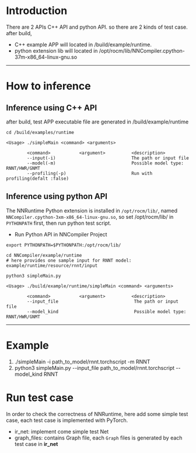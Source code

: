 # Introduction

There are 2 APIs C++ API and python API. so there are 2 kinds of test case.
after build, 
* C++ example APP will located in /build/example/runtime.
* python extension lib will located in /opt/rocm/lib/NNCompiler.cpython-37m-x86_64-linux-gnu.so

---

# How to inference

## Inference using C++ API

after build, test APP executable file are generated in /build/example/runtime

`cd /build/examples/runtime`

```
<Usage> ./simpleMain <command> <arguments>

        <command>           <argument>          <description>
        --input(-i)                             The path or input file
        --model(-m)                             Possible model type: RNNT/HWR/GNMT
        --profiling(-p)                         Run with profiling(defalt :false)
```


## Inference using python API

The NNRuntime Python extension is installed in `/opt/rocm/lib/`, named `NNCompiler.cpython-3xm-x86_64-linux-gnu.so`, so set /opt/rocm/lib/ in `PYTHONPATH` first, then run python test script.

- Run Python API in NNCompiler Project

```
export PYTHONPATH=$PYTHONPATH:/opt/rocm/lib/

cd NNCompiler/example/runtime
# here provides one sample input for RNNT model: example/runtime/resource/rnnt/input

python3 simpleMain.py

<Usage> ./build/example/runtime/simpleMain <command> <arguments>

        <command>           <argument>          <description>
        --input_file                             The path or input file
        --model_kind                             Possible model type: RNNT/HWR/GNMT

```

---

# Example
1. ./simpleMain -i path_to_model/rnnt.torchscript -m RNNT
2. python3 simpleMain.py --input_file path_to_model/rnnt.torchscript --model_kind RNNT

# Run test case

In order to check the correctness of NNRuntime, here add some simple test case, each test case is implemented with PyTorch.

- ir_net: implement come simple test Net
- graph_files: contains Graph file, each `Graph` files is generated by each test case in **ir_net**



